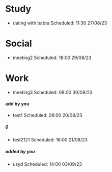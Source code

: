 # Study

- dating with babra Scheduled: 11:30 27/08/23

# Social

- meeting2 Scheduled: 18:00 29/08/23

# Work

- meeting3 Scheduled: 08:00 30/08/23

#### add by you
- test1 Scheduled: 08:00 20/08/23

##### 6
- test2121 Scheduled: 16:00 21/08/23

##### added by you
- usyd Scheduled: 14:00 03/09/23
